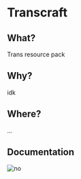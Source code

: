 # Transcraft

## What?

Trans resource pack

## Why?

idk

## Where?

...

## Documentation

![no](https://c.tenor.com/izTNkY2BgkAAAAAM/fade-away-oooooooooooo.gif)
